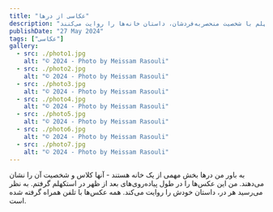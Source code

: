 ```yaml
---
title: "عکاسی از درها"
description: "درهای استکهلم با شخصیت منحصربه‌فردشان، داستان خانه‌ها را روایت می‌کنند"
publishDate: "27 May 2024"
tags: ["عکاسی"]
gallery:
  - src: ./photo1.jpg
    alt: "© 2024 - Photo by Meissam Rasouli"
  - src: ./photo2.jpg
    alt: "© 2024 - Photo by Meissam Rasouli"
  - src: ./photo3.jpg
    alt: "© 2024 - Photo by Meissam Rasouli"
  - src: ./photo4.jpg
    alt: "© 2024 - Photo by Meissam Rasouli"
  - src: ./photo5.jpg
    alt: "© 2024 - Photo by Meissam Rasouli"
  - src: ./photo6.jpg
    alt: "© 2024 - Photo by Meissam Rasouli"
  - src: ./photo7.jpg
    alt: "© 2024 - Photo by Meissam Rasouli"
---
```


به باور من درها بخش مهمی از یک خانه هستند - آنها کلاس و شخصیت آن را نشان می‌دهند. من این عکس‌ها را در طول پیاده‌روی‌های بعد از ظهر در استکهلم گرفتم. به نظر می‌رسید هر در، داستان خودش را روایت می‌کند. همه عکس‌ها با تلفن همراه گرفته شده است.
